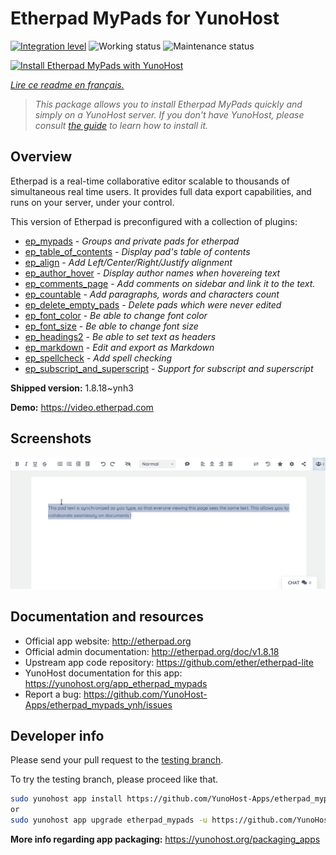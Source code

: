 <!--
N.B.: This README was automatically generated by https://github.com/YunoHost/apps/tree/master/tools/README-generator
It shall NOT be edited by hand.
-->

# Etherpad MyPads for YunoHost

[![Integration level](https://dash.yunohost.org/integration/etherpad_mypads.svg)](https://dash.yunohost.org/appci/app/etherpad_mypads) ![Working status](https://ci-apps.yunohost.org/ci/badges/etherpad_mypads.status.svg) ![Maintenance status](https://ci-apps.yunohost.org/ci/badges/etherpad_mypads.maintain.svg)

[![Install Etherpad MyPads with YunoHost](https://install-app.yunohost.org/install-with-yunohost.svg)](https://install-app.yunohost.org/?app=etherpad_mypads)

*[Lire ce readme en français.](./README_fr.md)*

> *This package allows you to install Etherpad MyPads quickly and simply on a YunoHost server.
If you don't have YunoHost, please consult [the guide](https://yunohost.org/#/install) to learn how to install it.*

## Overview

Etherpad is a real-time collaborative editor scalable to thousands of simultaneous real time users. It provides full data export capabilities, and runs on your server, under your control.

This version of Etherpad is preconfigured with a collection of plugins: 

- [ep_mypads](https://www.npmjs.com/package/ep_mypads) - *Groups and private pads for etherpad*
- [ep_table_of_contents](https://www.npmjs.com/package/ep_table_of_contents) - *Display pad's table of contents*
- [ep_align](https://www.npmjs.com/package/ep_align) - *Add Left/Center/Right/Justify alignment*
- [ep_author_hover](https://www.npmjs.com/package/ep_author_hover) - *Display author names when hovereing text*
- [ep_comments_page](https://www.npmjs.com/package/ep_comments_page) - *Add comments on sidebar and link it to the text.*
- [ep_countable](https://www.npmjs.com/package/ep_countable) - *Add paragraphs, words and characters count*
- [ep_delete_empty_pads](https://www.npmjs.com/package/ep_delete_empty_pads) - *Delete pads which were never edited*
- [ep_font_color](https://www.npmjs.com/package/ep_font_color) - *Be able to change font color*
- [ep_font_size](https://www.npmjs.com/package/ep_font_size) - *Be able to change font size*
- [ep_headings2](https://www.npmjs.com/package/ep_headings2) - *Be able to set text as headers*
- [ep_markdown](https://www.npmjs.com/package/ep_markdown) - *Edit and export as Markdown*
- [ep_spellcheck](https://www.npmjs.com/package/ep_spellcheck) - *Add spell checking*
- [ep_subscript_and_superscript](https://www.npmjs.com/package/ep_subscript_and_superscript) - *Support for subscript and superscript*


**Shipped version:** 1.8.18~ynh3

**Demo:** https://video.etherpad.com

## Screenshots

![Screenshot of Etherpad MyPads](./doc/screenshots/etherpad_demo.gif)

## Documentation and resources

* Official app website: <http://etherpad.org>
* Official admin documentation: <http://etherpad.org/doc/v1.8.18>
* Upstream app code repository: <https://github.com/ether/etherpad-lite>
* YunoHost documentation for this app: <https://yunohost.org/app_etherpad_mypads>
* Report a bug: <https://github.com/YunoHost-Apps/etherpad_mypads_ynh/issues>

## Developer info

Please send your pull request to the [testing branch](https://github.com/YunoHost-Apps/etherpad_mypads_ynh/tree/testing).

To try the testing branch, please proceed like that.

``` bash
sudo yunohost app install https://github.com/YunoHost-Apps/etherpad_mypads_ynh/tree/testing --debug
or
sudo yunohost app upgrade etherpad_mypads -u https://github.com/YunoHost-Apps/etherpad_mypads_ynh/tree/testing --debug
```

**More info regarding app packaging:** <https://yunohost.org/packaging_apps>
